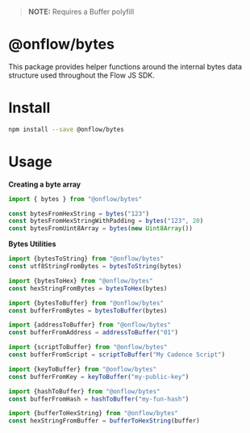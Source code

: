 > **NOTE:** Requires a Buffer polyfill

# @onflow/bytes
This package provides helper functions around the internal bytes data structure used throughout the Flow JS SDK.

# Install

```bash
npm install --save @onflow/bytes
```

# Usage

**Creating a byte array**

```javascript
import { bytes } from "@onflow/bytes"

const bytesFromHexString = bytes("123")
const bytesFromHexStringWithPadding = bytes("123", 20)
const bytesFromUint8Array = bytes(new Uint8Array())
```

**Bytes Utilities**

```javascript
import {bytesToString} from "@onflow/bytes"
const utf8StringFromBytes = bytesToString(bytes)

import {bytesToHex} from "@onflow/bytes"
const hexStringFromBytes = bytesToHex(bytes)

import {bytesToBuffer} from "@onflow/bytes"
const bufferFromBytes = bytesToBuffer(bytes)
```

```javascript
import {addressToBuffer} from "@onflow/bytes"
const bufferFromAddress = addressToBuffer("01")

import {scriptToBuffer} from "@onflow/bytes"
const bufferFromScript = scriptToBuffer("My Cadence Script")

import {keyToBuffer} from "@onflow/bytes"
const bufferFromKey = keyToBuffer("my-public-key")

import {hashToBuffer} from "@onflow/bytes"
const bufferFromHash = hashToBuffer("my-fun-hash")

import {bufferToHexString} from "@onflow/bytes"
const hexStringFromBuffer = bufferToHexString(buffer)
```
